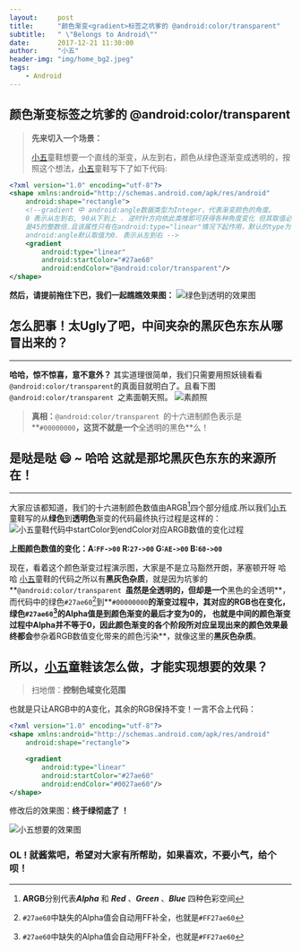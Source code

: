 ```yaml
---
layout:     post
title:      "颜色渐变<gradient>标签之坑爹的 @android:color/transparent"
subtitle:   " \"Belongs to Android\""
date:       2017-12-21 11:30:00
author:     "小五"
header-img: "img/home_bg2.jpeg"
tags:
    - Android
---
```


## 颜色渐变<gradient>标签之坑爹的 @android:color/transparent

>**先来切入一个场景：**
>
>[小五][]童鞋想要一个直线的渐变，从左到右，颜色从绿色逐渐变成透明的，按照这个想法，[小五][]童鞋写下了如下代码:

```xml
<?xml version="1.0" encoding="utf-8"?>
<shape xmlns:android="http://schemas.android.com/apk/res/android"
    android:shape="rectangle">
    <!--gradient 中 android:angle数据类型为Integer，代表渐变颜色的角度。
    0 表示从左到右, 90从下到上 . 逆时针方向依此类推即可获得各种角度变化 但其取值必须        
    是45的整数倍.且该属性只有在android:type="linear"情况下起作用，默认的type为linear。
    android:angle默认取值为0. 表示从左到右 --> 
    <gradient 
        android:type="linear"
        android:startColor="#27ae60"
        android:endColor="@android:color/transparent"/>
</shape>
```
**然后，请提前拖住下巴，我们一起瞧瞧效果图：**
![绿色到透明的效果图](http://upload-images.jianshu.io/upload_images/2378059-2071253b97257ee3.png?imageMogr2/auto-orient/strip%7CimageView2/2/w/1240)

## **怎么肥事！太Ugly了吧，中间夹杂的黑灰色东东从哪冒出来的？** 
---

**哈哈，惊不惊喜，意不意外？** 其实道理很简单，我们只需要用照妖镜看看`@android:color/transparent`的真面目就明白了。且看下图`@android:color/transparent `之素面朝天照。
![素颜照](http://upload-images.jianshu.io/upload_images/2378059-06c4930bba7804c4.png?imageMogr2/auto-orient/strip%7CimageView2/2/w/1240)

>**真相：**`@android:color/transparent `的十六进制颜色表示是**`#00000000`**，这货不就是一个**全透明的黑色**么！

## 是哒是哒 :smile: ~ 哈哈 这就是那坨黑灰色东东的来源所在！
---
大家应该都知道，我们的十六进制颜色数值由ARGB[^注脚]四个部分组成.所以我们[小五][]童鞋写的从**绿色**到**透明色**渐变的代码最终执行过程是这样的：
![小五童鞋代码中startColor到endColor对应ARGB数值的变化过程](http://upload-images.jianshu.io/upload_images/2378059-c3aa2e28f8e995ba.png?imageMogr2/auto-orient/strip%7CimageView2/2/w/1240)

**上图颜色数值的变化：A:`FF->00` R:`27->00` G:`AE->00` B:`60->00`**

现在，看着这个颜色渐变过程演示图，大家是不是立马豁然开朗，茅塞顿开呀 哈哈
[小五][]童鞋的代码之所以有**黑灰色杂质**，就是因为坑爹的**`@android:color/transparent `**虽然是全透明的，但却是一个**黑色的全透明**，而代码中的绿色`#27ae60`[^注释]到**`#00000000`**的渐变过程中，其对应的RGB也在变化，绿色`#27ae60`[^注释]的Alpha值是到颜色渐变的最后才变为0的， 也就是中间的颜色渐变过程中Alpha并不等于0，因此颜色渐变的各个阶段所对应呈现出来的颜色效果最终都会**参杂着RGB数值变化带来的颜色污染**，就像这里的**黑灰色杂质**。

## 所以，[小五][]童鞋该怎么做，才能实现想要的效果？
>扫地僧：**控制色域变化范围**

也就是只让ARGB中的A变化，其余的RGB保持不变！一言不合上代码：
```xml
<?xml version="1.0" encoding="utf-8"?>
<shape xmlns:android="http://schemas.android.com/apk/res/android"
    android:shape="rectangle">

    <gradient 
        android:type="linear"
        android:startColor="#27ae60"
        android:endColor="#0027ae60"/>
</shape>
```
修改后的效果图：**终于绿彻底了 ！**

![小五想要的效果图](http://upload-images.jianshu.io/upload_images/2378059-dc99e7703ba547e7.png?imageMogr2/auto-orient/strip%7CimageView2/2/w/1240)

### OL ! 就酱紫吧，希望对大家有所帮助，如果喜欢，不要小气，给个呗！

[^注脚]: **ARGB**分别代表***Alpha*** 和 ***Red*** 、***Green*** 、***Blue*** 四种色彩空间
[^注释]: `#27ae60`中缺失的Alpha值会自动用FF补全，也就是`#FF27ae60`

[小五]: http://www.jianshu.com/u/b9cbfe0a7f35  "就是我啦 哈哈"